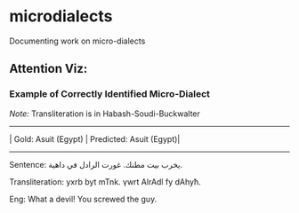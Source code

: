 # microdialects
Documenting work on micro-dialects

## Attention Viz:

### Example of Correctly Identified Micro-Dialect

 
 *Note:* Transliteration is in Habash-Soudi-Buckwalter
 
---

| Gold: Asuit (Egypt) | Predicted: Asuit (Egypt)|

---


Sentence: يخرب بيت مطنك. غورت الرادل في داهية.

Transliteration: yxrb byt mTnk. γwrt AlrAdl fy dAhyħ.

Eng: What a devil! You screwed the guy.


